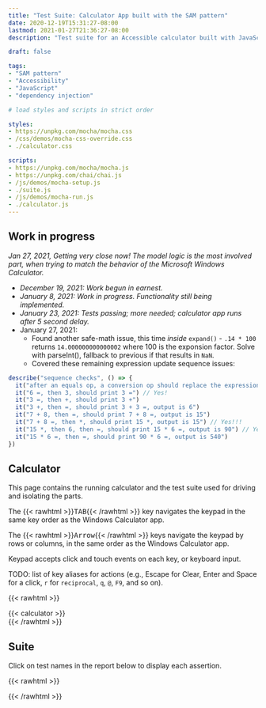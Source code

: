 ```yaml
---
title: "Test Suite: Calculator App built with the SAM pattern"
date: 2020-12-19T15:31:27-08:00
lastmod: 2021-01-27T21:36:27-08:00
description: "Test suite for an Accessible calculator built with JavaScript using the SAM pattern and dependency injection."

draft: false

tags:
- "SAM pattern"
- "Accessibility"
- "JavaScript"
- "dependency injection"

# load styles and scripts in strict order

styles:
- https://unpkg.com/mocha/mocha.css
- /css/demos/mocha-css-override.css
- ./calculator.css

scripts:
- https://unpkg.com/mocha/mocha.js
- https://unpkg.com/chai/chai.js
- /js/demos/mocha-setup.js
- ./suite.js
- /js/demos/mocha-run.js
- ./calculator.js
---
```


## Work in progress

*Jan 27, 2021, Getting very close now! The model logic is the most involved part, when trying to match the behavior of the Microsoft Windows Calculator.*

+ *December 19, 2021: Work begun in earnest.*
+ *January 8, 2021: Work in progress. Functionality still being implemented.*
+ *January 23, 2021: Tests passing; more needed; calculator app runs after 5 second delay.*
+ January 27, 2021:
  - Found another safe-math issue, this time *inside* `expand()` - `.14 * 100` returns `14.000000000000002` where 100 is the exponsion factor. Solve with parseInt(), fallback to previous if that results in `NaN`.
  - Covered these remaining expression update sequence issues:
```js
describe("sequence checks", () => {
  it("after an equals op, a conversion op should replace the expression")
  it("6 =, then 3, should print 3 =") // Yes!
  it("3 =, then +, should print 3 +")
  it("3 +, then =, should print 3 + 3 =, output is 6")
  it("7 + 8, then =, should print 7 + 8 =, output is 15")
  it("7 + 8 =, then *, should print 15 *, output is 15") // Yes!!!
  it("15 *, then 6, then =, should print 15 * 6 =, output is 90") // Yes!!
  it("15 * 6 =, then =, should print 90 * 6 =, output is 540")
})
```


## Calculator

This page contains the running calculator and the test suite used for driving and isolating the parts.

The {{< rawhtml >}}<kbd>TAB</kbd>{{< /rawhtml >}} key navigates the keypad in the same key order as the Windows Calculator app.

The {{< rawhtml >}}<kbd>Arrow</kbd>{{< /rawhtml >}} keys navigate the keypad by rows or columns, in the same order as the Windows Calculator app.

Keypad accepts click and touch events on each key, or keyboard input.

TODO: list of key aliases for actions (e.g., Escape for Clear, Enter and Space for a click, `r` for `reciprocal`, `q`, `@`, `F9`, and so on).


{{< rawhtml >}}
<div id="fixture">
{{< calculator >}}
</div>
{{< /rawhtml >}}


## Suite

Click on test names in the report below to display each assertion.


{{< rawhtml >}}
<div id="mocha"></div>
{{< /rawhtml >}}
